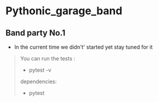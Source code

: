 # Pythonic_garage_band
## Band party No.1
* In the current time we didn't' started yet stay tuned for it
>
> You can run the tests :
>
>* pytest -v
>
> dependencies:
> 
>*  pytest